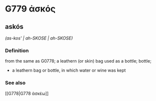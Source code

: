 # G779 ἀσκός

## askós

_(as-kos' | ah-SKOSE | ah-SKOSE)_

### Definition

from the same as G0778; a leathern (or skin) bag used as a bottle; bottle; 

- a leathern bag or bottle, in which water or wine was kept

### See also

[[G778|G778 ἀσκέω]]
